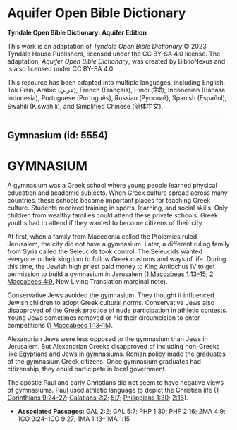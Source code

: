 # Aquifer Open Bible Dictionary

**Tyndale Open Bible Dictionary: Aquifer Edition**

This work is an adaptation of *Tyndale Open Bible Dictionary* © 2023 Tyndale House Publishers, licensed under the CC BY\-SA 4\.0 license. The adaptation, *Aquifer Open Bible Dictionary*, was created by BiblioNexus and is also licensed under CC BY\-SA 4\.0\.

This resource has been adapted into multiple languages, including English, Tok Pisin, Arabic (عربي), French (Français), Hindi (हिंदी), Indonesian (Bahasa Indonesia), Portuguese (Português), Russian (Русский), Spanish (Español), Swahili (Kiswahili), and Simplified Chinese (简体中文).



--------------------------------

## Gymnasium (id: 5554)

GYMNASIUM
=========

A gymnasium was a Greek school where young people learned physical education and academic subjects. When Greek culture spread across many countries, these schools became important places for teaching Greek culture. Students received training in sports, learning, and social skills. Only children from wealthy families could attend these private schools. Greek youths had to attend if they wanted to become citizens of their city.

At first, when a family from Macedonia called the Ptolemies ruled Jerusalem, the city did not have a gymnasium. Later, a different ruling family from Syria called the Seleucids took control. The Seleucids wanted everyone in their kingdom to follow Greek customs and ways of life. During this time, the Jewish high priest paid money to King Antiochus IV to get permission to build a gymnasium in Jerusalem ([1 Maccabees 1:13–15](https://ref.ly/1Macc1:13-1Macc1:15); [2 Maccabees 4:9](https://ref.ly/2Macc4:9), New Living Translation marginal note).

Conservative Jews avoided the gymnasium. They thought it influenced Jewish children to adopt Greek cultural norms. Conservative Jews also disapproved of the Greek practice of nude participation in athletic contests. Young Jews sometimes removed or hid their circumcision to enter competitions ([1 Maccabees 1:13–15](https://ref.ly/1Macc1:13-1Macc1:15)).

Alexandrian Jews were less opposed to the gymnasium than Jews in Jerusalem. But Alexandrian Greeks disapproved of including non\-Greeks like Egyptians and Jews in gymnasiums. Roman policy made the graduates of the gymnasium Greek citizens. Once gymnasium graduates had citizenship, they could participate in local government. 

The apostle Paul and early Christians did not seem to have negative views of gymnasiums. Paul used athletic language to depict the Christian life ([1 Corinthians 9:24](https://ref.ly/1Cor9:24-1Cor9:27)[–](https://ref.ly/1Macc1:13-1Macc1:15)[27](https://ref.ly/1Cor9:24-1Cor9:27); [Galatians 2:2](https://ref.ly/Gal2:2); [5:7](https://ref.ly/Gal5:7); [Philippians 1:30](https://ref.ly/Phil1:30); [2:16](https://ref.ly/Phil2:16)).

* **Associated Passages:** GAL 2:2; GAL 5:7; PHP 1:30; PHP 2:16; 2MA 4:9; 1CO 9:24–1CO 9:27; 1MA 1:13–1MA 1:15

